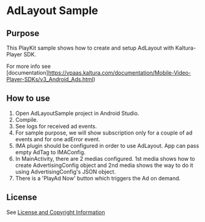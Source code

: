 # AdLayout Sample

## Purpose

This PlayKit sample shows how to create and setup AdLayout with Kaltura-Player SDK.

For more info see [documentation]https://vpaas.kaltura.com/documentation/Mobile-Video-Player-SDKs/v3_Android_Ads.html)

## How to use

1. Open AdLayoutSample project in Android Studio.
2. Compile.
3. See logs for received ad events.
4. For sample purpose, we will show subscription only for a couple of ad events and for one adError event.
5. IMA plugin should be configured in order to use AdLayout. App can pass empty AdTag to IMAConfig.
6. In MainActivity, there are 2 medias configured. 1st media shows how to create AdvertisingConfig object and 2nd media shows the way to do it using AdvertisingConfig's JSON object.
7. There is a 'PlayAd Now' button which triggers the Ad on demand.   


## License

See [License and Copyright Information](https://github.com/kaltura/playkit-android-samples#license-and-copyright-information)
